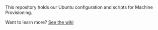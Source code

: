 
This repository holds our Ubuntu configuration and scripts for Machine Provisioning.  

Want to learn more? [See the wiki](https://github.com/stdg11/BourneGrammarLinuxBuild/wiki)
